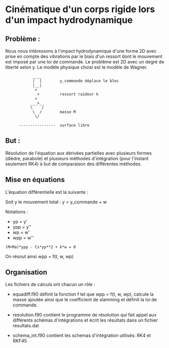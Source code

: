 # Cinématique d'un corps rigide lors d'un impact hydrodynamique

## Problème : 

Nous nous intéressons à l'impact hydrodynamique d'une forme 2D avec prise en
compte des vibrations par le biais d'un ressort dont le mouvement est imposé
par une loi de commande. Le problème est 2D avec un degré de liberté selon y.
Le modèle physique choisi est le modèle de Wagner.

```
            ____
            |  |        y_commande déplace le bloc
            |__|
             <
              >         ressort raideur k
             <
           ___>__
           \    /
            \  /        masse M
             \/
       
      ----------------  surface libre
```

## But : 

Résolution de l'équation aux dérivées partielles avec plusieurs formes
(dièdre, parabole) et plusieurs méthodes d'intégration (pour l'instant
seulement RK4) à but de comparaison des différentes méthodes.

## Mise en équations

L'équation différentielle est la suivante :

Soit y le mouvement total : y = y_commande + w

Notations : 
- yp  = y' 
- ypp = y''
- wp  = w' 
- wpp = w''

```
(M+Ma)*ypp - Cs*yp**2 + k*w = 0
```
On résout ainsi wpp = f(t, w, wp)

## Organisation

Les fichiers de calculs ont chacun un rôle :

- equadiff.f90 définit la fonction f tel que wpp = f(t, w, wp), calcule la
  masse ajoutée ainsi que le coefficient de slamming et définit la loi de
  commande.

- resolution.f90 contient le programme de résolution qui fait appel aux différents schémas d'intégrations et écrit les résultats dans un fichier resultats.dat

- schema_int.f90 contient les schemas d'intégration utilisés: RK4 et RKF45
